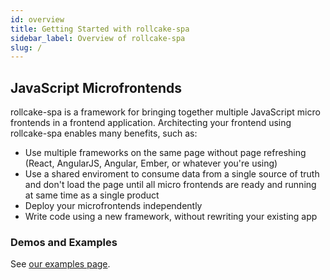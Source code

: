 ```yaml
---
id: overview
title: Getting Started with rollcake-spa
sidebar_label: Overview of rollcake-spa
slug: /
---
```


## JavaScript Microfrontends
rollcake-spa is a framework for bringing together multiple JavaScript micro frontends in a frontend application. Architecting your frontend using rollcake-spa enables many benefits, such as:

- Use multiple frameworks on the same page without page refreshing (React, AngularJS, Angular, Ember, or whatever you're using)
- Use a shared enviroment to consume data from a single source of truth and don't load the page until all micro frontends are ready and running at same time as a single product
- Deploy your microfrontends independently
- Write code using a new framework, without rewriting your existing app

### Demos and Examples
See [our examples page](/docs/examples/).